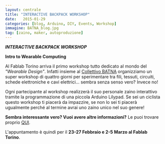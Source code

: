 ```yaml
---
layout: centrale
title: "INTERACTIVE BACKPACK WORKSHOP"
date:   2015-01-29
categories: [blog, Arduino, DIY, Events, Workshop]
immagine: BATNA_blog.jpg
tag: [zaino, maker, autoproduzione]
---
```

***INTERACTIVE BACKPACK WORKSHOP***

**Intro to Wearable Computing**

Al Fablab Torino arriva il primo workshop tutto dedicato al mondo del *"Wearable Design"*.
Infatti insieme al [Collettivo BATNA](http://www.batna.it/) organizziamo un super workshop di quattro giorni per sperimentare tra fili, tessuti, circuiti, schede elettroniche e cavi elettrici... sembra senza senso vero? Invece no!

Ogni partecipante al workshop realizzerà il suo personale zaino interattivo tramite la programmazione di una piccola Arduino Lilypad.
Se sei un ciclista questo workshop ti piacerà da impazzire, se non lo sei ti piacerà ugualmente perché al termine avrai uno zaino unico nel suo genere!

**Sembra interessante vero? Vuoi avere altre informazioni?**
Le puoi trovare proprio [QUI](http://fablabtorino.org/wp-admin/post.php?post=1990&action=edit).

L'appuntamento è quindi per il **23-27 Febbraio e 2-5 Marzo al Fablab Torino**.
